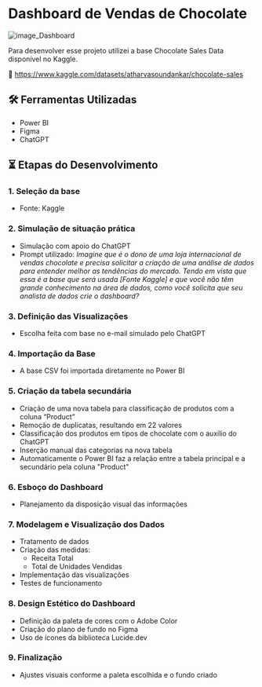 # Dashboard de Vendas de Chocolate
![image_Dashboard](https://github.com/user-attachments/assets/d54045fc-8e1e-470e-b1c5-f307874550c1)

Para desenvolver esse projeto utilizei a base Chocolate Sales Data disponível no Kaggle.

🔗 https://www.kaggle.com/datasets/atharvasoundankar/chocolate-sales
## 🛠️ Ferramentas Utilizadas
* Power BI
* Figma
* ChatGPT

## ⏳ Etapas do Desenvolvimento
### 1. Seleção da base
  * Fonte: Kaggle
### 2. Simulação de situação prática
  * Simulação com apoio do ChatGPT
  * Prompt utilizado: _Imagine que é o dono de uma loja internacional de vendas chocolate e precisa solicitar a criação de uma análise de dados para entender melhor as tendências do mercado. Tendo em vista que essa é a base que será usada [Fonte Kaggle] e que você não têm grande conhecimento na área de dados, como você solicita que seu analista de dados crie o dashboard?_
### 3. Definição das Visualizações
  * Escolha feita com base no e-mail simulado pelo ChatGPT
### 4. Importação da Base
  * A base CSV foi importada diretamente no Power BI
### 5. Criação da tabela secundária
  * Criação de uma nova tabela para classificação de produtos com a coluna “Product”
  * Remoção de duplicatas, resultando em 22 valores
  * Classificação dos produtos em tipos de chocolate com o auxílio do ChatGPT
  * Inserção manual das categorias na nova tabela
  * Automaticamente o Power BI faz a relação entre a tabela principal e a secundário pela coluna "Product"
### 6. Esboço do Dashboard
  * Planejamento da disposição visual das informações
### 7. Modelagem e Visualização dos Dados
  * Tratamento de dados
  * Criação das medidas:
      - Receita Total
      - Total de Unidades Vendidas
  * Implementação das visualizações
  * Testes de funcionamento
### 8. Design Estético do Dashboard
  * Definição da paleta de cores com o Adobe Color
  * Criação do plano de fundo no Figma
  * Uso de ícones da biblioteca Lucide.dev
### 9. Finalização
  * Ajustes visuais conforme a paleta escolhida e o fundo criado
